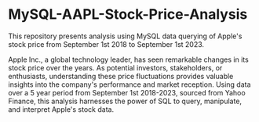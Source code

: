 # MySQL-AAPL-Stock-Price-Analysis
This repository presents analysis using MySQL data querying of Apple's stock price from September 1st 2018 to September 1st 2023. 

Apple Inc., a global technology leader, has seen remarkable changes in its stock price over the years. As potential investors, stakeholders, or enthusiasts, understanding these price fluctuations provides valuable insights into the company's performance and market reception. Using data over a 5 year period from September 1st 2018-2023, sourced from Yahoo Finance, this analysis harnesses the power of SQL to query, manipulate, and interpret Apple's stock data. 
